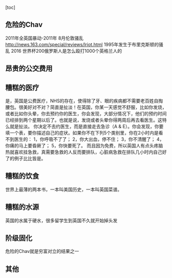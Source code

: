 [toc]
## 危险的Chav
2011年全英国暴动-2011年 8月伦敦骚乱
http://news.163.com/special/reviews/lriot.html
1995年发生于布里克斯顿的骚乱
2016 世界杯200俄罗斯人是怎么殴打1000个英格兰人的
## 昂贵的公交费用

## 糟糕的医疗
是，英国是公费医疗，NHS的存在，使得除了牙、眼的疾病都不需要老百姓自掏腰包。很美好对不对？简直是扯淡！在英国，你某一天感觉不舒服，比如你发烧，或者比如你头晕，你去预约你的医生，你会发现，大部分情况下，他们的预约时间已经排到两个星期以后了。也就是说，发烧或者头晕你得两周后再去看医生。这特么就是扯淡。
你决定不去约医生，而是直接走去急诊（A & E）。你会发现，你要填一个表，要你描述自己的症状。如果你不在下列5个类别里，你在2小时内是看不到医生的：
1，你呼吸不了了；
2，你大出血，停不住；
3，你不清醒了；
4，你痛的马上要昏厥了；
5，你快要死了。
而且因为免费，所以英国人有点头疼脑热就喜欢挂急救，真需要急救的人反而要排队，心脏病急救在排队几小时内自己好了的例子比比皆是。
## 糟糕的饮食
世界上最薄的两本书，一本叫美国历史，一本叫英国菜谱。
## 糟糕的水源
英国的水属于硬水，很多留学生到英国不久就开始掉头发
## 阶级固化
危险的Chav就是穷富对立的结果之一
## 其他
